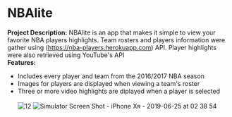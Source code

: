 # NBAlite
<b>Project Description:</b> NBAlite is an app that makes it simple to view your favorite NBA players highlights. Team rosters and players information were gather using (https://nba-players.herokuapp.com) API. Player highlights were also retrieved using YouTube's API  
<b>Features:</b><br>
* Includes every player and team from the 2016/2017 NBA season<br>
* Images for players are displayed when viewing a team's roster <br>
* Three or more video highlights are diplayed when a player is selected<br><br>
![12](https://user-images.githubusercontent.com/18291119/60076321-45941f80-96f5-11e9-947b-a73b12a75b27.jpg) ![Simulator Screen Shot - iPhone Xʀ - 2019-06-25 at 02 38 54](https://user-images.githubusercontent.com/18291119/60076396-72e0cd80-96f5-11e9-874d-0659cc565885.png)
